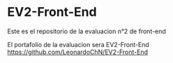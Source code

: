 # EV2-Front-End
Este es el repositorio de la evaluacion n°2 de front-end

El portafolio de la evaluacion sera EV2-Front-End
https://github.com/LeonardoChN/EV2-Front-End
